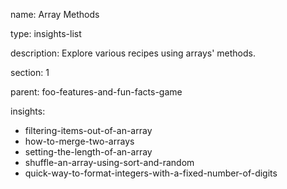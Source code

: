 name: Array Methods

type: insights-list

description: Explore various recipes using arrays' methods.

section: 1

parent: foo-features-and-fun-facts-game

insights:
  - filtering-items-out-of-an-array
  - how-to-merge-two-arrays
  - setting-the-length-of-an-array
  - shuffle-an-array-using-sort-and-random
  - quick-way-to-format-integers-with-a-fixed-number-of-digits
 
